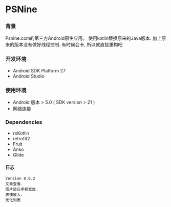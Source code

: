 # PSNine
 
### 背景
 Psnine.com的第三方Android原生应用。
 使用kotlin替换原来的Java版本. 加上原来的版本没有做好线程控制. 有时候会卡, 所以就直接重构吧
 
### 开发环境
  
  - Android SDK Platform 27
  - Android Studio

### 使用环境

  - Android 版本 > 5.0 ( SDK version > 21 )
  - 网络连接
 
### Dependencies
 - rxKotlin
 - retrofit2
 - Fruit
 - Anko
 - Glide

#### 日志

 ```
 Version 0.0.2
 文章查看.
 图片适应手机宽度.
 表情放大.
 优化列表
 ```